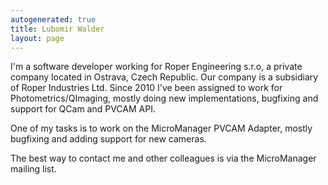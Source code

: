 ```yaml
---
autogenerated: true
title: Lubomir Walder
layout: page
---
```


I'm a software developer working for Roper Engineering s.r.o, a private
company located in Ostrava, Czech Republic. Our company is a subsidiary
of Roper Industries Ltd. Since 2010 I've been assigned to work for
Photometrics/QImaging, mostly doing new implementations, bugfixing and
support for QCam and PVCAM API.

One of my tasks is to work on the MicroManager PVCAM Adapter, mostly
bugfixing and adding support for new cameras.

The best way to contact me and other colleagues is via the MicroManager
mailing list.
